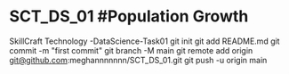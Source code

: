 # SCT_DS_01  #Population Growth
SkillCraft Technology -DataScience-Task01
git init
git add README.md
git commit -m "first commit"
git branch -M main
git remote add origin git@github.com:meghannnnnnn/SCT_DS_01.git
git push -u origin main
